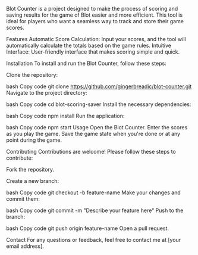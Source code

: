 Blot Counter is a project designed to make the process of scoring and saving results for the game of Blot easier and more efficient. This tool is ideal for players who want a seamless way to track and store their game scores.

Features
Automatic Score Calculation: Input your scores, and the tool will automatically calculate the totals based on the game rules.
Intuitive Interface: User-friendly interface that makes scoring simple and quick.

Installation
To install and run the Blot Counter, follow these steps:

Clone the repository:

bash
Copy code
git clone https://github.com/gingerbreadic/blot-counter.git
Navigate to the project directory:

bash
Copy code
cd blot-scoring-saver
Install the necessary dependencies:

bash
Copy code
npm install
Run the application:

bash
Copy code
npm start
Usage
Open the Blot Counter.
Enter the scores as you play the game.
Save the game state when you're done or at any point during the game.

Contributing
Contributions are welcome! Please follow these steps to contribute:

Fork the repository.

Create a new branch:

bash
Copy code
git checkout -b feature-name
Make your changes and commit them:

bash
Copy code
git commit -m "Describe your feature here"
Push to the branch:

bash
Copy code
git push origin feature-name
Open a pull request.

Contact
For any questions or feedback, feel free to contact me at [your email address].

